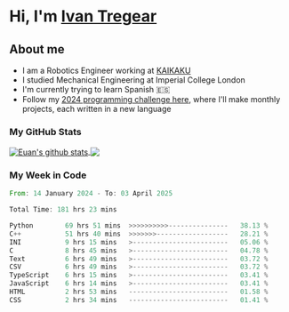 # Hi, I'm [Ivan Tregear](https://www.linkedin.com/in/ivantregear/)

## About me

* I am a Robotics Engineer working at [KAIKAKU](https://github.com/KAIKAKU-AI)
* I studied Mechanical Engineering at Imperial College London
* I'm currently trying to learn Spanish :es:
* Follow my [2024 programming challenge here](https://github.com/ITregear?tab=repositories), where I'll make monthly projects, each written in a new language


### My GitHub Stats

<a href="#my-github-stats">
  <img align="center" src="https://github-readme-stats.vercel.app/api?username=itregear&count_private=true&show_icons=true&include_all_commits=true&theme=material-palenight" alt="Euan's github stats" />
</a>

<a href="#my-github-stats">
  <img align="center" src="https://github-readme-stats.vercel.app/api/top-langs/?username=itregear&layout=compact&theme=material-palenight" />
</a>

### My Week in Code
<!--START_SECTION:waka-->

```rust
From: 14 January 2024 - To: 03 April 2025

Total Time: 181 hrs 23 mins

Python        69 hrs 51 mins  >>>>>>>>>>---------------   38.13 %
C++           51 hrs 40 mins  >>>>>>>------------------   28.21 %
INI           9 hrs 15 mins   >------------------------   05.06 %
C             8 hrs 45 mins   >------------------------   04.78 %
Text          6 hrs 49 mins   >------------------------   03.72 %
CSV           6 hrs 49 mins   >------------------------   03.72 %
TypeScript    6 hrs 15 mins   >------------------------   03.41 %
JavaScript    6 hrs 14 mins   >------------------------   03.41 %
HTML          2 hrs 53 mins   -------------------------   01.58 %
CSS           2 hrs 34 mins   -------------------------   01.41 %
```

<!--END_SECTION:waka-->

